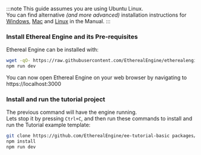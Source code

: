 :::note
This guide assumes you are using Ubuntu Linux.  
You can find alternative _(and more advanced)_ installation instructions for [Windows](/manual/host/installation/windowsWSL), [Mac](/manual/host/installation/macOSX) and [Linux](/manual/host/installation/intro) in the Manual.
:::

### Install Ethereal Engine and its Pre-requisites
Ethereal Engine can be installed with:
<!-- TODO: Fix this link once the PR is merged -->
```bash
wget -qO- https://raw.githubusercontent.com/EtherealEngine/etherealengine/install.sh | bash -i
npm run dev
```
You can now open Ethereal Engine on your web browser by navigating to https://localhost:3000 

### Install and run the tutorial project
The previous command will have the engine running.  
Lets stop it by pressing `Ctrl+C`, and then run these commands to install and run the Tutorial example template:
```bash
git clone https://github.com/EtherealEngine/ee-tutorial-basic packages/projects/packages/ee-tutorial-basic
npm install
npm run dev
```
